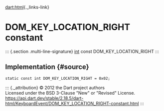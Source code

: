 [dart:html](../../dart-html/dart-html-library){._links-link}

DOM\_KEY\_LOCATION\_RIGHT constant
==================================

::: {.section .multi-line-signature}
[int](../../dart-core/int-class) const DOM\_KEY\_LOCATION\_RIGHT
:::

Implementation {#source}
--------------

``` {.language-dart data-language="dart"}
static const int DOM_KEY_LOCATION_RIGHT = 0x02;
```

::: {._attribution}
© 2012 the Dart project authors\
Licensed under the BSD 3-Clause \"New\" or \"Revised\" License.\
<https://api.dart.dev/stable/2.18.5/dart-html/KeyboardEvent/DOM_KEY_LOCATION_RIGHT-constant.html>
:::
